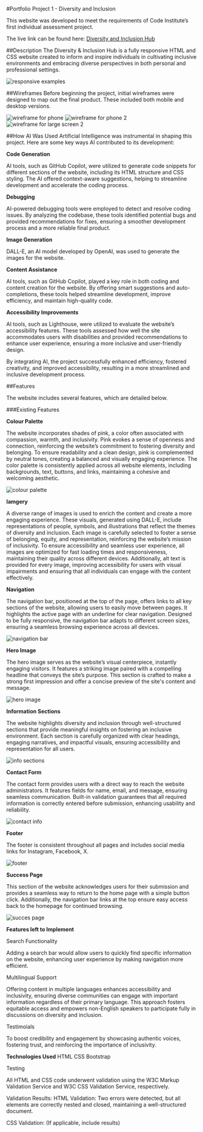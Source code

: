 #Portfolio Project 1 - Diversity and Inclusion

This website was developed to meet the requirements of Code Institute’s first individual assessment project.

The live link can be found here: [Diversity and Inclusion Hub](https://bethneyanderson.github.io/diversity-and-inclusion/)

##Description
The Diversity & Inclusion Hub is a fully responsive HTML and CSS website created to inform and inspire individuals in cultivating inclusive environments and embracing diverse perspectives in both personal and professional settings.

![responsive examples](assets/images/readme-images/responsive.png)

##Wireframes
Before beginning the project, initial wireframes were designed to map out the final product. These included both mobile and desktop versions.

![wireframe for phone](assets/images/readme-images/phone1.png)
![wireframe for phone 2](assets/images/readme-images/large-screen-1.png)
![wireframe for large screen 2](assets/images/readme-images/large-screen-2.png)

##How AI Was Used
Artificial Intelligence was instrumental in shaping this project. Here are some key ways AI contributed to its development:

**Code Generation**

AI tools, such as GitHub Copilot, were utilized to generate code snippets for different sections of the website, including its HTML structure and CSS styling. The AI offered context-aware suggestions, helping to streamline development and accelerate the coding process.

**Debugging**

AI-powered debugging tools were employed to detect and resolve coding issues. By analyzing the codebase, these tools identified potential bugs and provided recommendations for fixes, ensuring a smoother development process and a more reliable final product.

**Image Generation**

DALL-E, an AI model developed by OpenAI, was used to generate the images for the website.

**Content Assistance**

AI tools, such as GitHub Copilot, played a key role in both coding and content creation for the website. By offering smart suggestions and auto-completions, these tools helped streamline development, improve efficiency, and maintain high-quality code.

**Accessibility Improvements**

AI tools, such as Lighthouse, were utilized to evaluate the website’s accessibility features. These tools assessed how well the site accommodates users with disabilities and provided recommendations to enhance user experience, ensuring a more inclusive and user-friendly design.

By integrating AI, the project successfully enhanced efficiency, fostered creativity, and improved accessibility, resulting in a more streamlined and inclusive development process.

##Features

The website includes several features, which are detailed below.

###Existing Features

**Colour Palette**

The website incorporates shades of pink, a color often associated with compassion, warmth, and inclusivity. Pink evokes a sense of openness and connection, reinforcing the website’s commitment to fostering diversity and belonging. To ensure readability and a clean design, pink is complemented by neutral tones, creating a balanced and visually engaging experience. The color palette is consistently applied across all website elements, including backgrounds, text, buttons, and links, maintaining a cohesive and welcoming aesthetic.

![colour palette](<assets/images/readme-images/AdobeColor-My%20Color%20Theme%20(3).jpeg>)

**Iamgery**

A diverse range of images is used to enrich the content and create a more engaging experience. These visuals, generated using DALL-E, include representations of people, symbols, and illustrations that reflect the themes of diversity and inclusion. Each image is carefully selected to foster a sense of belonging, equity, and representation, reinforcing the website’s mission of inclusivity. To ensure accessibility and seamless user experience, all images are optimized for fast loading times and responsiveness, maintaining their quality across different devices. Additionally, alt text is provided for every image, improving accessibility for users with visual impairments and ensuring that all individuals can engage with the content effectively.

**Navigation**

The navigation bar, positioned at the top of the page, offers links to all key sections of the website, allowing users to easily move between pages. It highlights the active page with an underline for clear navigation. Designed to be fully responsive, the navigation bar adapts to different screen sizes, ensuring a seamless browsing experience across all devices.

![navigation bar](assets/images/readme-images/navbar.png)

**Hero Image**

The hero image serves as the website’s visual centerpiece, instantly engaging visitors. It features a striking image paired with a compelling headline that conveys the site’s purpose. This section is crafted to make a strong first impression and offer a concise preview of the site's content and message.

![hero image](assets/images/readme-images/heroimage.png)

**Information Sections**

The website highlights diversity and inclusion through well-structured sections that provide meaningful insights on fostering an inclusive environment. Each section is carefully organized with clear headings, engaging narratives, and impactful visuals, ensuring accessibility and representation for all users.

![info sections](assets/images/readme-images/infosections.png)

**Contact Form**

The contact form provides users with a direct way to reach the website administrators. It features fields for name, email, and message, ensuring seamless communication. Built-in validation guarantees that all required information is correctly entered before submission, enhancing usability and reliability.

![contact info](assets/images/readme-images/contact-form.png)

**Footer**

The footer is consistent throughout all pages and includes social media links for Instagram, Facebook, X.

![footer](assets/images/readme-images/footer.png)

**Success Page**

This section of the website acknowledges users for their submission and provides a seamless way to return to the home page with a simple button click. Additionally, the navigation bar links at the top ensure easy access back to the homepage for continued browsing.

![succes page](assets/images/readme-images/success.png)

**Features left to Implement**

Search Functionality

Adding a search bar would allow users to quickly find specific information on the website, enhancing user experience by making navigation more efficient.

Multilingual Support

Offering content in multiple languages enhances accessibility and inclusivity, ensuring diverse communities can engage with important information regardless of their primary language. This approach fosters equitable access and empowers non-English speakers to participate fully in discussions on diversity and inclusion.

Testimoials

To boost credibility and engagement by showcasing authentic voices, fostering trust, and reinforcing the importance of inclusivity.

**Technologies Used**
HTML
CSS
Bootstrap

Testing

All HTML and CSS code underwent validation using the W3C Markup Validation Service and W3C CSS Validation Service, respectively.

Validation Results:
HTML Validation: Two errors were detected, but all elements are correctly nested and closed, maintaining a well-structured document.

CSS Validation: (If applicable, include results)
